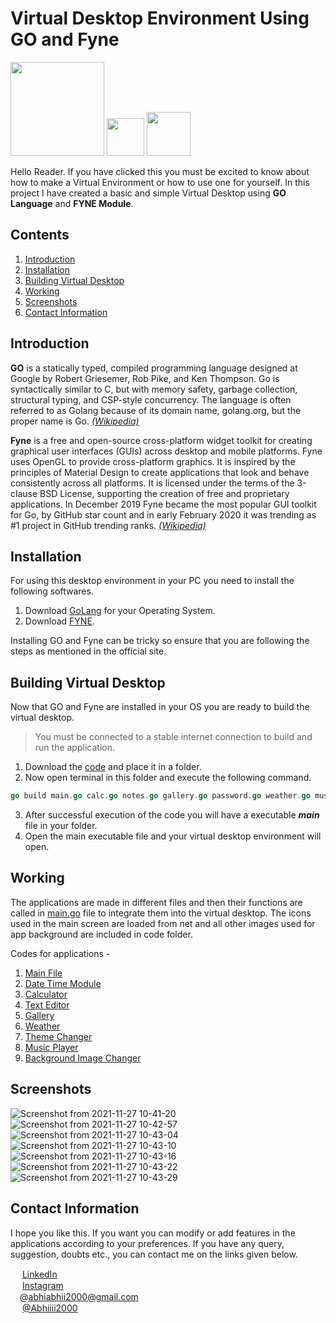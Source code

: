 # Virtual Desktop Environment Using GO and Fyne
<img src="https://user-images.githubusercontent.com/89251393/139284579-441f4be3-1069-4981-b879-b96bf5fd6ad6.png" width="150"/> <img src="https://user-images.githubusercontent.com/89251393/139284585-4beb4fba-52a6-4a16-abc0-a0ca439558ab.png" width="60"/> <img src="https://user-images.githubusercontent.com/89251393/139284590-a15400c8-6c0c-4703-aff1-876cc5c67e10.png" width="70"/> 

Hello Reader. If you have clicked this you must be excited to know about how to make a Virtual Environment or how to use one for yourself. In this project I have created a basic and simple Virtual Desktop using **GO Language** and **FYNE Module**.


## Contents 
1. [Introduction](#introduction)
2. [Installation](#installation)
3. [Building Virtual Desktop](#building-virtual-desktop)
4. [Working](#working)
5. [Screenshots](#screenshots)
6. [Contact Information](#contact-information)

## Introduction

**GO** is a statically typed, compiled programming language designed at Google by Robert Griesemer, Rob Pike, and Ken Thompson. Go is syntactically similar to C, but with memory safety, garbage collection, structural typing, and CSP-style concurrency. The language is often referred to as Golang because of its domain name, golang.org, but the proper name is Go. *[(Wikipedia)](https://en.wikipedia.org/wiki/Go_(programming_language))*

**Fyne** is a free and open-source cross-platform widget toolkit for creating graphical user interfaces (GUIs) across desktop and mobile platforms. Fyne uses OpenGL to provide cross-platform graphics. It is inspired by the principles of Material Design to create applications that look and behave consistently across all platforms. It is licensed under the terms of the 3-clause BSD License, supporting the creation of free and proprietary applications. In December 2019 Fyne became the most popular GUI toolkit for Go, by GitHub star count and in early February 2020 it was trending as #1 project in GitHub trending ranks. [*(Wikipedia)*](https://en.wikipedia.org/wiki/Fyne_(software))

## Installation

For using this desktop environment in your PC you need to install the following softwares.
1. Download [GoLang](https://golang.org/dl/) for your Operating System.
2. Download [FYNE](https://developer.fyne.io/started/).

Installing GO and Fyne can be tricky so ensure that you are following the steps as mentioned in the official site.

## Building Virtual Desktop
Now that GO and Fyne are installed in your OS you are ready to build the virtual desktop.
> You must be connected to a stable internet connection to build and run the application.


1. Download the [code](https://github.com/Abhiicode/VirtualOS) and place it in a folder.
2. Now open terminal in this folder and execute the following command.
```go
go build main.go calc.go notes.go gallery.go password.go weather.go music.go numbergame.go getTime.go
```
3. After successful execution of the code you will have a executable ***main*** file in your folder.
4. Open the main executable file and your virtual desktop environment will open.

## Working
The applications are made in different files and then their functions are called in [main.go](https://github.com/Abhiicode/VirtualOS/blob/b1b95de8a30bdcb896295184c265fb2742f50852/main.go) file to integrate them into the virtual desktop. The icons used in the main screen are loaded from net and all other images used for app background are included in code folder. 

Codes for applications -
1. [Main File](https://github.com/Abhiicode/VirtualOS/blob/b1b95de8a30bdcb896295184c265fb2742f50852/main.go)
2. [Date Time Module](https://github.com/Abhiicode/VirtualOS/blob/b1b95de8a30bdcb896295184c265fb2742f50852/getTime.go)
3. [Calculator](https://github.com/Abhiicode/VirtualOS/blob/b1b95de8a30bdcb896295184c265fb2742f50852/calc.go)
4. [Text Editor](https://github.com/Abhiicode/VirtualOS/blob/b1b95de8a30bdcb896295184c265fb2742f50852/textEditor.go)
5. [Gallery](https://github.com/Abhiicode/VirtualOS/blob/b1b95de8a30bdcb896295184c265fb2742f50852/galleryApp.go)
6. [Weather](https://github.com/Abhiicode/VirtualOS/blob/b1b95de8a30bdcb896295184c265fb2742f50852/weatherApp.go)
7. [Theme Changer](https://github.com/Abhiicode/VirtualOS/blob/b1b95de8a30bdcb896295184c265fb2742f50852/main.go)
8. [Music Player](https://github.com/Abhiicode/VirtualOS/blob/b1b95de8a30bdcb896295184c265fb2742f50852/musicApp.go)
9. [Background Image Changer](https://github.com/Abhiicode/VirtualOS/blob/b1b95de8a30bdcb896295184c265fb2742f50852/main.go)

## Screenshots

![Screenshot from 2021-11-27 10-41-20](https://github.com/Abhiicode/VirtualOS/blob/4f753fcfacae1204fbb71e0b0978a60831e39545/ProjectScreens/Screenshot%20(83).png)
![Screenshot from 2021-11-27 10-42-57](https://github.com/Abhiicode/VirtualOS/blob/4f753fcfacae1204fbb71e0b0978a60831e39545/ProjectScreens/Screenshot%20(84).png)
![Screenshot from 2021-11-27 10-43-04](https://github.com/Abhiicode/VirtualOS/blob/4f753fcfacae1204fbb71e0b0978a60831e39545/ProjectScreens/Screenshot%20(85).png)
![Screenshot from 2021-11-27 10-43-10](https://github.com/Abhiicode/VirtualOS/blob/4f753fcfacae1204fbb71e0b0978a60831e39545/ProjectScreens/Screenshot%20(86).png)
![Screenshot from 2021-11-27 10-43-16](https://github.com/Abhiicode/VirtualOS/blob/4f753fcfacae1204fbb71e0b0978a60831e39545/ProjectScreens/Screenshot%20(87).png)
![Screenshot from 2021-11-27 10-43-22](https://github.com/Abhiicode/VirtualOS/blob/4f753fcfacae1204fbb71e0b0978a60831e39545/ProjectScreens/Screenshot%20(88).png)
![Screenshot from 2021-11-27 10-43-29](https://github.com/Abhiicode/VirtualOS/blob/4f753fcfacae1204fbb71e0b0978a60831e39545/ProjectScreens/Screenshot%20(89).png)

## Contact Information

I hope you like this. If you want you can modify or add features in the applications according to your preferences.
If you have any query, suggestion, doubts etc., you can contact me on the links given below.

<img src="https://user-images.githubusercontent.com/89251393/138821704-5538f667-ca94-4d9f-ad49-b3c48e1cdb0c.png" width="15"/> [LinkedIn](https://www.linkedin.com/in/abhishek-2020/)<br> <img src="https://user-images.githubusercontent.com/89251393/138821710-7b7585e0-4766-49ba-8543-c116d4da82c4.png" width="15"/> [Instagram](https://www.instagram.com/abhi_senpai_/) <br><img src="https://user-images.githubusercontent.com/89251393/138821715-eab2496c-e895-4113-a26b-96c087a83d9b.png" width="15"/>@abhiabhii2000@gmail.com <br><img src="https://user-images.githubusercontent.com/89251393/138822281-9aaf6bdc-2fe0-469a-bd31-ed43bc96dcc2.png" width="15"/> [@Abhiiii2000](https://web.telegram.org/)
